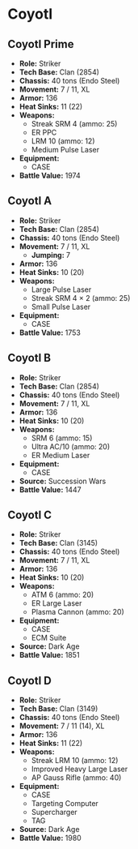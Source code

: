 # Coyotl
## Coyotl Prime
- **Role:** Striker
- **Tech Base:** Clan (2854)
- **Chassis:** 40 tons (Endo Steel)
- **Movement:** 7 / 11, XL
- **Armor:** 136
- **Heat Sinks:** 11 (22)
- **Weapons:**
  - Streak SRM 4 (ammo: 25)
  - ER PPC
  - LRM 10 (ammo: 12)
  - Medium Pulse Laser
- **Equipment:**
  - CASE
- **Battle Value:** 1974

## Coyotl A
- **Role:** Striker
- **Tech Base:** Clan (2854)
- **Chassis:** 40 tons (Endo Steel)
- **Movement:** 7 / 11, XL
  - **Jumping:** 7
- **Armor:** 136
- **Heat Sinks:** 10 (20)
- **Weapons:**
  - Large Pulse Laser
  - Streak SRM 4 × 2 (ammo: 25)
  - Small Pulse Laser
- **Equipment:**
  - CASE
- **Battle Value:** 1753

## Coyotl B
- **Role:** Striker
- **Tech Base:** Clan (2854)
- **Chassis:** 40 tons (Endo Steel)
- **Movement:** 7 / 11, XL
- **Armor:** 136
- **Heat Sinks:** 10 (20)
- **Weapons:**
  - SRM 6 (ammo: 15)
  - Ultra AC/10 (ammo: 20)
  - ER Medium Laser
- **Equipment:**
  - CASE
- **Source:** Succession Wars
- **Battle Value:** 1447

## Coyotl C
- **Role:** Striker
- **Tech Base:** Clan (3145)
- **Chassis:** 40 tons (Endo Steel)
- **Movement:** 7 / 11, XL
- **Armor:** 136
- **Heat Sinks:** 10 (20)
- **Weapons:**
  - ATM 6 (ammo: 20)
  - ER Large Laser
  - Plasma Cannon (ammo: 20)
- **Equipment:**
  - CASE
  - ECM Suite
- **Source:** Dark Age
- **Battle Value:** 1851

## Coyotl D
- **Role:** Striker
- **Tech Base:** Clan (3149)
- **Chassis:** 40 tons (Endo Steel)
- **Movement:** 7 / 11 (14), XL
- **Armor:** 136
- **Heat Sinks:** 11 (22)
- **Weapons:**
  - Streak LRM 10 (ammo: 12)
  - Improved Heavy Large Laser
  - AP Gauss Rifle (ammo: 40)
- **Equipment:**
  - CASE
  - Targeting Computer
  - Supercharger
  - TAG
- **Source:** Dark Age
- **Battle Value:** 1980

